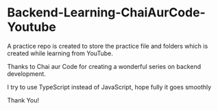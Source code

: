 # Backend-Learning-ChaiAurCode-Youtube
A practice repo is created to store the practice file and folders which is created while learning from YouTube.

Thanks to Chai aur Code for creating a wonderful series on backend development.

I try to use TypeScript instead of JavaScript, hope fully it goes smoothly

Thank You!
